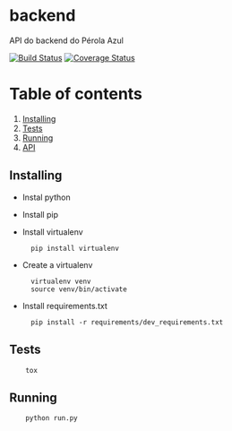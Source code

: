 # backend
API do backend do Pérola Azul

[![Build Status](https://travis-ci.org/IuryAlves/perola-azul.svg?branch=master)](https://travis-ci.org/IuryAlves/perola-azul)
[![Coverage Status](https://coveralls.io/repos/github/IuryAlves/perola-azul/badge.svg?branch=master)](https://coveralls.io/github/IuryAlves/perola-azul?branch=master)

# Table of contents
1. [Installing](#installing)
2. [Tests](#tests)
3. [Running](#running)
4. [API](#api)


## Installing <a name="installing"></a>

* Instal python
* Install pip
* Install virtualenv

        pip install virtualenv

* Create a virtualenv

        virtualenv venv
        source venv/bin/activate

* Install requirements.txt

        pip install -r requirements/dev_requirements.txt

## Tests <a name="tests"></a>

        tox

## Running <a name="running"></a>

        python run.py
